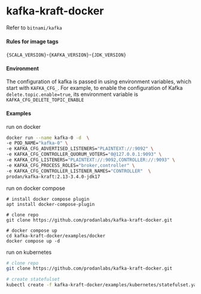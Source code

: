 # kafka-kraft-docker

Refer to `bitnami/kafka`

#### Rules for image tags
`{SCALA_VERSION}`-`{KAFKA_VERSION}`-`{JDK_VERSION}`

#### Environment 
The configuration of kafka is passed in using environment variables, which start with `KAFKA_CFG_`. For example, to enable the configuration of Kafka `delete.topic.enable=true`, its environment variable is `KAFKA_CFG_DELETE_TOPIC_ENABLE`

#### Examples
run on docker
```sh
docker run --name kafka-0 -d  \
-e POD_NAME="kafka-0" \
-e KAFKA_CFG_ADVERTISED_LISTENERS="PLAINTEXT://:9092" \
-e KAFKA_CFG_CONTROLLER_QUORUM_VOTERS="0@127.0.0.1:9093" \
-e KAFKA_CFG_LISTENERS="PLAINTEXT://:9092,CONTROLLER://:9093" \
-e KAFKA_CFG_PROCESS_ROLES="broker,controller" \
-e KAFKA_CFG_CONTROLLER_LISTENER_NAMES="CONTROLLER"  \
prodan/kafka-kraft:2.13-3.4.0-jdk17
```
run on docker compose 
```
# install docker compose plugin
apt install docker-compose-plugin

# clone repo
git clone https://github.com/prodanlabs/kafka-kraft-docker.git

# docker compose up
cd kafka-kraft-docker/examples/docker
docker compose up -d
```
run on kubernetes
```sh
# clone repo
git clone https://github.com/prodanlabs/kafka-kraft-docker.git

# create statefulset
kubectl create -f kafka-kraft-docker/examples/kubernetes/statefulset.yaml
```

